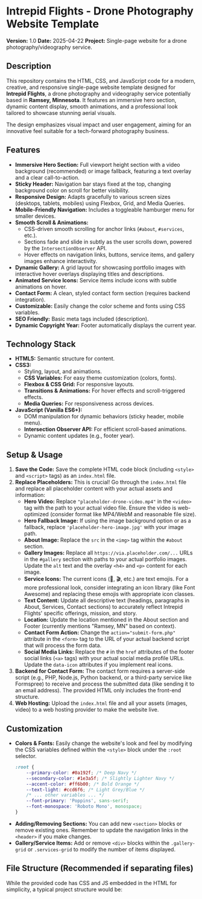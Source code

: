 # Intrepid Flights - Drone Photography Website Template

**Version:** 1.0
**Date:** 2025-04-22
**Project:** Single-page website for a drone photography/videography service.

## Description

This repository contains the HTML, CSS, and JavaScript code for a modern, creative, and responsive single-page website template designed for **Intrepid Flights**, a drone photography and videography service potentially based in **Ramsey, Minnesota**. It features an immersive hero section, dynamic content display, smooth animations, and a professional look tailored to showcase stunning aerial visuals.

The design emphasizes visual impact and user engagement, aiming for an innovative feel suitable for a tech-forward photography business.

## Features

* **Immersive Hero Section:** Full viewport height section with a video background (recommended) or image fallback, featuring a text overlay and a clear call-to-action.
* **Sticky Header:** Navigation bar stays fixed at the top, changing background color on scroll for better visibility.
* **Responsive Design:** Adapts gracefully to various screen sizes (desktops, tablets, mobiles) using Flexbox, Grid, and Media Queries.
* **Mobile-Friendly Navigation:** Includes a toggleable hamburger menu for smaller devices.
* **Smooth Scroll & Animations:**
    * CSS-driven smooth scrolling for anchor links (`#about`, `#services`, etc.).
    * Sections fade and slide in subtly as the user scrolls down, powered by the `IntersectionObserver` API.
    * Hover effects on navigation links, buttons, service items, and gallery images enhance interactivity.
* **Dynamic Gallery:** A grid layout for showcasing portfolio images with interactive hover overlays displaying titles and descriptions.
* **Animated Service Icons:** Service items include icons with subtle animations on hover.
* **Contact Form:** A clean, styled contact form section (requires backend integration).
* **Customizable:** Easily change the color scheme and fonts using CSS variables.
* **SEO Friendly:** Basic meta tags included (description).
* **Dynamic Copyright Year:** Footer automatically displays the current year.

## Technology Stack

* **HTML5:** Semantic structure for content.
* **CSS3:**
    * Styling, layout, and animations.
    * **CSS Variables:** For easy theme customization (colors, fonts).
    * **Flexbox & CSS Grid:** For responsive layouts.
    * **Transitions & Animations:** For hover effects and scroll-triggered effects.
    * **Media Queries:** For responsiveness across devices.
* **JavaScript (Vanilla ES6+):**
    * DOM manipulation for dynamic behaviors (sticky header, mobile menu).
    * **Intersection Observer API:** For efficient scroll-based animations.
    * Dynamic content updates (e.g., footer year).

## Setup & Usage

1.  **Save the Code:** Save the complete HTML code block (including `<style>` and `<script>` tags) as an `index.html` file.
2.  **Replace Placeholders:** This is crucial! Go through the `index.html` file and replace all placeholder content with your actual assets and information:
    * **Hero Video:** Replace `"placeholder-drone-video.mp4"` in the `<video>` tag with the path to your actual video file. Ensure the video is web-optimized (consider format like MP4/WebM and reasonable file size).
    * **Hero Fallback Image:** If using the image background option or as a fallback, replace `'placeholder-hero-image.jpg'` with your image path.
    * **About Image:** Replace the `src` in the `<img>` tag within the `#about` section.
    * **Gallery Images:** Replace all `https://via.placeholder.com/...` URLs in the `#gallery` section with paths to your actual portfolio images. Update the `alt` text and the overlay `<h4>` and `<p>` content for each image.
    * **Service Icons:** The current icons (📸, 🎬, etc.) are text emojis. For a more professional look, consider integrating an icon library (like Font Awesome) and replacing these emojis with appropriate icon classes.
    * **Text Content:** Update all descriptive text (headings, paragraphs in About, Services, Contact sections) to accurately reflect Intrepid Flights' specific offerings, mission, and story.
    * **Location:** Update the location mentioned in the About section and Footer (currently mentions "Ramsey, MN" based on context).
    * **Contact Form Action:** Change the `action="submit-form.php"` attribute in the `<form>` tag to the URL of your actual backend script that will process the form data.
    * **Social Media Links:** Replace the `#` in the `href` attributes of the footer social links (`<a>` tags) with your actual social media profile URLs. Update the `data-icon` attributes if you implement real icons.
3.  **Backend for Contact Form:** The contact form requires a server-side script (e.g., PHP, Node.js, Python backend, or a third-party service like Formspree) to receive and process the submitted data (like sending it to an email address). The provided HTML only includes the front-end structure.
4.  **Web Hosting:** Upload the `index.html` file and all your assets (images, video) to a web hosting provider to make the website live.

## Customization

* **Colors & Fonts:** Easily change the website's look and feel by modifying the CSS variables defined within the `<style>` block under the `:root` selector.
    ```css
    :root {
        --primary-color: #0a192f; /* Deep Navy */
        --secondary-color: #1e3a5f; /* Slightly Lighter Navy */
        --accent-color: #ff6b00; /* Bold Orange */
        --text-light: #ccd6f6; /* Light Grey/Blue */
        /* ... other variables ... */
        --font-primary: 'Poppins', sans-serif;
        --font-monospace: 'Roboto Mono', monospace;
    }
    ```
* **Adding/Removing Sections:** You can add new `<section>` blocks or remove existing ones. Remember to update the navigation links in the `<header>` if you make changes.
* **Gallery/Service Items:** Add or remove `<div>` blocks within the `.gallery-grid` or `.services-grid` to modify the number of items displayed.

## File Structure (Recommended if separating files)

While the provided code has CSS and JS embedded in the HTML for simplicity, a typical project structure would be:
